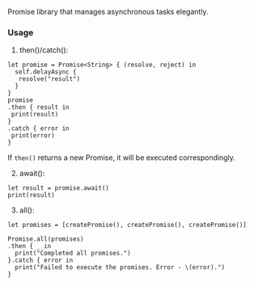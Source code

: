 Promise library that manages asynchronous tasks elegantly.

### Usage

1. then()/catch():
```
let promise = Promise<String> { (resolve, reject) in
  self.delayAsync {
   resolve("result")
  }
}
promise
.then { result in
 print(result)
}
.catch { error in
 print(error)
}
```
If `then()` returns a new Promise, it will be executed correspondingly.

2. await():
```
let result = promise.await()
print(result)
```

3. all():
```
let promises = [createPromise(), createPromise(), createPromise()]

Promise.all(promises)
.then { _ in
  print("Completed all promises.")
}.catch { error in
  print("Failed to execute the promises. Error - \(error).")
}
```
